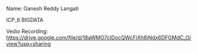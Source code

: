 Name: Ganesh Reddy Langati

ICP_6 BIGDATA

Vedio Recording: https://drive.google.com/file/d/18aWMO7clDocQWcFiXh8jNdx6DFGMdC_O/view?usp=sharing

